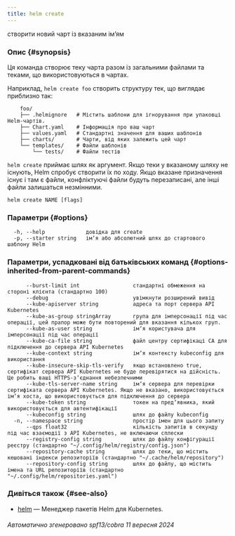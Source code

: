 ```yaml
---
title: helm create
---
```

створити новий чарт із вказаним імʼям

### Опис {#synopsis}

Ця команда створює теку чарта разом із загальними файлами та
теками, що використовуються в чартах.

Наприклад, `helm create foo` створить структуру тек, що виглядає
приблизно так:

```none
    foo/
    ├── .helmignore   # Містить шаблони для ігнорування при упаковці Helm-чартів.
    ├── Chart.yaml    # Інформація про ваш чарт
    ├── values.yaml   # Стандартні значення для ваших шаблонів
    ├── charts/       # Чарти, від яких залежить цей чарт
    └── templates/    # Файли шаблонів
        └── tests/    # Файли тестів
```

`helm create` приймає шлях як аргумент. Якщо теки у вказаному шляху не існують, Helm спробує створити їх по ходу. Якщо вказане призначення існує і там є файли, конфліктуючі файли будуть перезаписані, але інші файли залишаться незмінними.

```none
helm create NAME [flags]
```

### Параметри {#options}

```none
  -h, --help             довідка для create
  -p, --starter string   імʼя або абсолютний шлях до стартового шаблону Helm
```

### Параметри, успадковані від батьківських команд {#options-inherited-from-parent-commands}

```none
      --burst-limit int                 стандартні обмеження на стороні клієнта (стандартно 100)
      --debug                           увімкнути розширений вивід
      --kube-apiserver string           адреса та порт сервера API Kubernetes
      --kube-as-group stringArray       група для імперсонації під час операції, цей прапор може бути повторений для вказання кількох груп.
      --kube-as-user string             імʼя користувача для імперсонації під час операції
      --kube-ca-file string             файл центру сертифікаці СА для підключення до сервера API Kubernetes
      --kube-context string             імʼя контексту kubeconfig для використання
      --kube-insecure-skip-tls-verify   якщо встановлено true, сертифікат сервера API Kubernetes не буде перевірятися на дійсність. Це робить ваші HTTPS-зʼєднання небезпечними
      --kube-tls-server-name string     імʼя сервера для перевірки сертифіката сервера API Kubernetes. Якщо не вказано, використовується імʼя хоста, що використовується для підключення до сервера
      --kube-token string               токен на предʼявника, який використовується для автентифікації
      --kubeconfig string               шлях до файлу kubeconfig
  -n, --namespace string                простір імен для цього запиту
      --qps float32                     кількість запитів в секунду під час взаємодії з API Kubernetes, не включаючи сплески
      --registry-config string          шлях до файлу конфігурації реєстру (стандартно "~/.config/helm/registry/config.json")
      --repository-cache string         шлях до теки, що містить кешовані індекси репозиторіїв (стандартно "~/.cache/helm/repository")
      --repository-config string        шлях до файлу, що містить імена та URL репозиторіїв (стандартно "~/.config/helm/repositories.yaml")
```

### Дивіться також {#see-also}

* [helm](/helm/helm.md) — Менеджер пакетів Helm для Kubernetes.

###### Автоматично згенеровано spf13/cobra 11 вересня 2024
